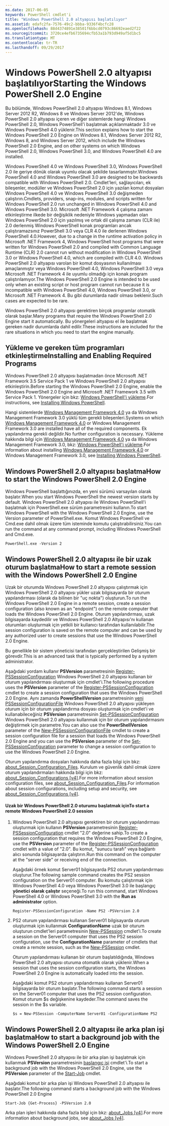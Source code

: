 ```yaml
---
ms.date: 2017-06-05
keywords: PowerShell cmdlet'i
title: "Windows PowerShell 2.0 altyapısı başlatılıyor"
ms.assetid: edafc2fa-7576-49c2-bbba-9336f4bcfc28
ms.openlocfilehash: 88d4374891e38501f6bbcd0793c86692eaed2f22
ms.sourcegitcommit: 3720ce4efb6735694cfb53a1b793d949af5d1bc5
ms.translationtype: MT
ms.contentlocale: tr-TR
ms.lasthandoff: 09/29/2017
---
```

# <a name="starting-the-windows-powershell-20-engine"></a><span data-ttu-id="c1fe0-103">Windows PowerShell 2.0 altyapısı başlatılıyor</span><span class="sxs-lookup"><span data-stu-id="c1fe0-103">Starting the Windows PowerShell 2.0 Engine</span></span>
<span data-ttu-id="c1fe0-104">Bu bölümde, Windows PowerShell 2.0 altyapısı Windows 8.1, Windows Server 2012 R2, Windows 8 ve Windows Server 2012'de, Windows PowerShell 2.0 altyapısı içeren ve diğer sistemlerde hangi Windows PowerShell 2.0, Windows PowerShell'i başlatmak açıklanmaktadır 3.0 ve Windows PowerShell 4.0 yüklenir.</span><span class="sxs-lookup"><span data-stu-id="c1fe0-104">This section explains how to start the Windows PowerShell 2.0 Engine on Windows 8.1, Windows Server 2012 R2, Windows 8, and Windows Server 2012, which include the Windows PowerShell 2.0 Engine, and on other systems on which Windows PowerShell 2.0, Windows PowerShell 3.0, and Windows PowerShell 4.0 are installed.</span></span>

<span data-ttu-id="c1fe0-105">Windows PowerShell 4.0 ve Windows PowerShell 3.0, Windows PowerShell 2.0 ile geriye dönük olarak uyumlu olacak şekilde tasarlanmıştır.</span><span class="sxs-lookup"><span data-stu-id="c1fe0-105">Windows PowerShell 4.0 and Windows PowerShell 3.0 are designed to be backwards compatible with Windows PowerShell 2.0.</span></span> <span data-ttu-id="c1fe0-106">Cmdlet'leri, sağlayıcıları, ek bileşenler, modüller ve Windows PowerShell 2.0 için yazılan komut dosyaları Windows PowerShell 4.0 ve Windows PowerShell 3.0 değişmeden çalıştırın.</span><span class="sxs-lookup"><span data-stu-id="c1fe0-106">Cmdlets, providers, snap-ins, modules, and scripts written for Windows PowerShell 2.0 run unchanged in Windows PowerShell 4.0 and Windows PowerShell 3.0.</span></span> <span data-ttu-id="c1fe0-107">Microsoft .NET Framework 4 çalışma zamanı etkinleştirme ilkede bir değişiklik nedeniyle Windows yapmadan olan Windows PowerShell 2.0 için yazılmış ve ortak dil çalışma zamanı (CLR ile) 2.0 derlenmiş Windows PowerShell konak programları ancak çalıştıramazsınız PowerShell 3.0 veya CLR 4.0 ile derlenen Windows PowerShell 4.0.</span><span class="sxs-lookup"><span data-stu-id="c1fe0-107">However, due to a change in the runtime activation policy in Microsoft .NET Framework 4, Windows PowerShell host programs that were written for Windows PowerShell 2.0 and compiled with Common Language Runtime (CLR) 2.0 cannot run without modification in Windows PowerShell 3.0 or Windows PowerShell 4.0, which are compiled with CLR 4.0.</span></span> <span data-ttu-id="c1fe0-108">Windows PowerShell 2.0 altyapısı varolan bir komut dosyasının kullanılması amaçlanmıştır veya Windows PowerShell 4.0, Windows PowerShell 3.0 veya Microsoft .NET Framework 4 ile uyumlu olmadığı için konak program çalıştırılamıyor.</span><span class="sxs-lookup"><span data-stu-id="c1fe0-108">The Windows PowerShell 2.0 Engine is intended to be used only when an existing script or host program cannot run because it is incompatible with Windows PowerShell 4.0, Windows PowerShell 3.0, or Microsoft .NET Framework 4.</span></span> <span data-ttu-id="c1fe0-109">Bu gibi durumlarda nadir olması beklenir.</span><span class="sxs-lookup"><span data-stu-id="c1fe0-109">Such cases are expected to be rare.</span></span>

<span data-ttu-id="c1fe0-110">Windows PowerShell 2.0 altyapısı gerektiren birçok programlar otomatik olarak başlar.</span><span class="sxs-lookup"><span data-stu-id="c1fe0-110">Many programs that require the Windows PowerShell 2.0 Engine start it automatically.</span></span> <span data-ttu-id="c1fe0-111">Bu yönergeleri altyapısı el ile başlatmak gereken nadir durumlarda dahil edilir.</span><span class="sxs-lookup"><span data-stu-id="c1fe0-111">These instructions are included for the rare situations in which you need to start the engine manually.</span></span>

## <a name="installing-and-enabling-required-programs"></a><span data-ttu-id="c1fe0-112">Yükleme ve gereken tüm programları etkinleştirme</span><span class="sxs-lookup"><span data-stu-id="c1fe0-112">Installing and Enabling Required Programs</span></span>
<span data-ttu-id="c1fe0-113">Windows PowerShell 2.0 altyapısı başlatmadan önce Microsoft .NET Framework 3.5 Service Pack 1 ve Windows PowerShell 2.0 altyapısı etkinleştirin.</span><span class="sxs-lookup"><span data-stu-id="c1fe0-113">Before starting the Windows PowerShell 2.0 Engine, enable the Windows PowerShell 2.0 Engine and Microsoft .NET Framework 3.5 with Service Pack 1.</span></span> <span data-ttu-id="c1fe0-114">Yönergeler için bkz: [Windows PowerShell'i yükleme](Installing-Windows-PowerShell.md).</span><span class="sxs-lookup"><span data-stu-id="c1fe0-114">For instructions, see [Installing Windows PowerShell](Installing-Windows-PowerShell.md).</span></span>

<span data-ttu-id="c1fe0-115">Hangi sistemlerde [Windows Management Framework 4.0](http://go.microsoft.com/fwlink/?LinkID=293881) ya da Windows Management Framework 3.0 yüklü tüm gerekli bileşenleri.</span><span class="sxs-lookup"><span data-stu-id="c1fe0-115">Systems on which [Windows Management Framework 4.0](http://go.microsoft.com/fwlink/?LinkID=293881) or Windows Management Framework 3.0 are installed have all of the required components.</span></span> <span data-ttu-id="c1fe0-116">Ek yapılandırma gerekli değildir.</span><span class="sxs-lookup"><span data-stu-id="c1fe0-116">No further configuration is necessary.</span></span> <span data-ttu-id="c1fe0-117">Yükleme hakkında bilgi için [Windows Management Framework 4.0](http://go.microsoft.com/fwlink/?LinkID=293881) ya da Windows Management Framework 3.0, bkz: [Windows PowerShell'i yükleme](Installing-Windows-PowerShell.md).</span><span class="sxs-lookup"><span data-stu-id="c1fe0-117">For information about installing [Windows Management Framework 4.0](http://go.microsoft.com/fwlink/?LinkID=293881) or Windows Management Framework 3.0, see [Installing Windows PowerShell](Installing-Windows-PowerShell.md).</span></span>

## <a name="how-to-start-the-windows-powershell-20-engine"></a><span data-ttu-id="c1fe0-118">Windows PowerShell 2.0 altyapısı başlatma</span><span class="sxs-lookup"><span data-stu-id="c1fe0-118">How to start the Windows PowerShell 2.0 Engine</span></span>
<span data-ttu-id="c1fe0-119">Windows PowerShell başlattığınızda, en yeni sürümü varsayılan olarak başlatır.</span><span class="sxs-lookup"><span data-stu-id="c1fe0-119">When you start Windows PowerShell the newest version starts by default.</span></span> <span data-ttu-id="c1fe0-120">Windows PowerShell 2.0 altyapısı ile Windows PowerShell'i başlatmak için PowerShell.exe sürüm parametresini kullanın.</span><span class="sxs-lookup"><span data-stu-id="c1fe0-120">To start Windows PowerShell with the Windows PowerShell 2.0 Engine, use the Version parameter of PowerShell.exe.</span></span> <span data-ttu-id="c1fe0-121">Komut Windows PowerShell ve Cmd.exe dahil olmak üzere tüm isteminde komutu çalıştırabilirsiniz.</span><span class="sxs-lookup"><span data-stu-id="c1fe0-121">You can run the command at any command prompt, including Windows PowerShell and Cmd.exe.</span></span>

```
PowerShell.exe -Version 2
```

## <a name="how-to-start-a-remote-session-with-the-windows-powershell-20-engine"></a><span data-ttu-id="c1fe0-122">Windows PowerShell 2.0 altyapısı ile bir uzak oturum başlatma</span><span class="sxs-lookup"><span data-stu-id="c1fe0-122">How to start a remote session with the Windows PowerShell 2.0 Engine</span></span>
<span data-ttu-id="c1fe0-123">Uzak bir oturumda Windows PowerShell 2.0 altyapısı çalıştırmak için Windows PowerShell 2.0 altyapısı yükler uzak bilgisayarda bir oturum yapılandırması (olarak da bilinen bir "uç nokta") oluşturun.</span><span class="sxs-lookup"><span data-stu-id="c1fe0-123">To run the Windows PowerShell 2.0 Engine in a remote session, create a session configuration (also known as an "endpoint") on the remote computer that loads the Windows PowerShell 2.0 Engine.</span></span> <span data-ttu-id="c1fe0-124">Oturum yapılandırması, uzak bilgisayarda kaydedilir ve Windows PowerShell 2.0 Altyapısı'nı kullanan oturumları oluşturmak için yetkili bir kullanıcı tarafından kullanılabilir.</span><span class="sxs-lookup"><span data-stu-id="c1fe0-124">The session configuration is saved on the remote computer and can be used by any authorized user to create  sessions that use the Windows PowerShell 2.0 Engine.</span></span>

<span data-ttu-id="c1fe0-125">Bu genellikle bir sistem yöneticisi tarafından gerçekleştirilen Gelişmiş bir görevdir.</span><span class="sxs-lookup"><span data-stu-id="c1fe0-125">This is an advanced task that is typically performed by a system administrator.</span></span>

<span data-ttu-id="c1fe0-126">Aşağıdaki yordam kullanır **PSVersion** parametresinin [Register-PSSessionConfiguration](https://technet.microsoft.com/en-us/library/e9152ae2-bd6d-4056-9bc7-dc1893aa29ea) Windows PowerShell 2.0 altyapısı kullanan bir oturum yapılandırması oluşturmak için cmdlet'i.</span><span class="sxs-lookup"><span data-stu-id="c1fe0-126">The following procedure uses the **PSVersion** parameter of the [Register-PSSessionConfiguration](https://technet.microsoft.com/en-us/library/e9152ae2-bd6d-4056-9bc7-dc1893aa29ea) cmdlet to create a session configuration that uses the Windows PowerShell 2.0 Engine.</span></span> <span data-ttu-id="c1fe0-127">Aynı zamanda **PowerShellVersion** parametresinin [yeni PSSessionConfigurationFile](https://technet.microsoft.com/en-us/library/5f3e3633-6e90-479c-aea9-ba45a1954866) Windows PowerShell 2.0 altyapısı yükleyen oturum için bir oturum yapılandırma dosyası oluşturmak için cmdlet'i ve kullanabileceğiniz **PSVersion** parametresinin [Set-PSSessionConfiguration](https://technet.microsoft.com/en-us/library/b21fbad3-1759-4260-b206-dcb8431cd6ea) Windows PowerShell 2.0 altyapısı kullanmak için bir oturum yapılandırmasını değiştirmek için parametre.</span><span class="sxs-lookup"><span data-stu-id="c1fe0-127">You can also use the **PowerShellVersion** parameter of the [New-PSSessionConfigurationFile](https://technet.microsoft.com/en-us/library/5f3e3633-6e90-479c-aea9-ba45a1954866) cmdlet to create a session configuration file for a session that loads the Windows PowerShell 2.0 Engine and you can use the **PSVersion** parameter of the [Set-PSSessionConfiguration](https://technet.microsoft.com/en-us/library/b21fbad3-1759-4260-b206-dcb8431cd6ea) parameter to change a session configuration to use the Windows PowerShell 2.0 Engine.</span></span>

<span data-ttu-id="c1fe0-128">Oturum yapılandırma dosyaları hakkında daha fazla bilgi için bkz: [about_Session_Configuration_Files](https://technet.microsoft.com/en-us/library/c7217447-1ebf-477b-a8ef-4dbe9a1473b8). Kurulum ve güvenlik dahil olmak üzere oturum yapılandırmaları hakkında bilgi için bkz: [about_Session_Configurations [v4]](https://technet.microsoft.com/en-us/library/a2fbe12a-350c-4d04-be50-24102824e3ab).</span><span class="sxs-lookup"><span data-stu-id="c1fe0-128">For more information about session configuration files, see [about_Session_Configuration_Files](https://technet.microsoft.com/en-us/library/c7217447-1ebf-477b-a8ef-4dbe9a1473b8).For information about session configurations, including setup and security, see [about_Session_Configurations [v4]](https://technet.microsoft.com/en-us/library/a2fbe12a-350c-4d04-be50-24102824e3ab).</span></span>

#### <a name="to-start-a-remote-windows-powershell-20-session"></a><span data-ttu-id="c1fe0-129">Uzak bir Windows PowerShell 2.0 oturumu başlatmak için</span><span class="sxs-lookup"><span data-stu-id="c1fe0-129">To start a remote Windows PowerShell 2.0 session</span></span>

1. <span data-ttu-id="c1fe0-130">Windows PowerShell 2.0 altyapısı gerektiren bir oturum yapılandırması oluşturmak için kullanın **PSVersion** parametresinin [Register-PSSessionConfiguration](https://technet.microsoft.com/en-us/library/e9152ae2-bd6d-4056-9bc7-dc1893aa29ea) cmdlet "2.0" değerine sahip.</span><span class="sxs-lookup"><span data-stu-id="c1fe0-130">To create a session configuration that requires the Windows PowerShell 2.0 Engine, use the **PSVersion** parameter of the [Register-PSSessionConfiguration](https://technet.microsoft.com/en-us/library/e9152ae2-bd6d-4056-9bc7-dc1893aa29ea) cmdlet with a value of "2.0".</span></span> <span data-ttu-id="c1fe0-131">Bu komut, "sunucu tarafı" veya bağlantı alıcı sonunda bilgisayarda çalıştırın.</span><span class="sxs-lookup"><span data-stu-id="c1fe0-131">Run this command on the computer at the "server side" or receiving end of the connection.</span></span>

    <span data-ttu-id="c1fe0-132">Aşağıdaki örnek komut Server01 bilgisayarda PS2 oturum yapılandırması oluşturur.</span><span class="sxs-lookup"><span data-stu-id="c1fe0-132">The following sample command creates the PS2 session configuration on the Server01 computer.</span></span> <span data-ttu-id="c1fe0-133">Bu komutu çalıştırmak için Windows PowerShell 4.0 veya Windows PowerShell 3.0 ile başlangıç **yönetici olarak çalıştır** seçeneği.</span><span class="sxs-lookup"><span data-stu-id="c1fe0-133">To run this command, start Windows PowerShell 4.0 or Windows PowerShell 3.0 with the **Run as administrator** option.</span></span>

    ```
    Register-PSSessionConfiguration -Name PS2 -PSVersion 2.0
    ```

2. <span data-ttu-id="c1fe0-134">PS2 oturum yapılandırması kullanan Server01 bilgisayarda oturum oluşturmak için kullanmak **ConfigurationName** uzak bir oturum oluşturun cmdlet'leri parametresinin [New-PSSession](https://technet.microsoft.com/en-us/library/76f6628c-054c-4eda-ba7a-a6f28daaa26f) cmdlet'i.</span><span class="sxs-lookup"><span data-stu-id="c1fe0-134">To create a session on the Server01 computer that uses the PS2 session configuration, use the **ConfigurationName** parameter of cmdlets that create a remote session, such as the [New-PSSession](https://technet.microsoft.com/en-us/library/76f6628c-054c-4eda-ba7a-a6f28daaa26f) cmdlet.</span></span>

    <span data-ttu-id="c1fe0-135">Oturum yapılandırması kullanan bir oturum başlatıldığında, Windows PowerShell 2.0 altyapısı oturuma otomatik olarak yüklenir.</span><span class="sxs-lookup"><span data-stu-id="c1fe0-135">When a session that uses the session configuration starts, the Windows PowerShell 2.0 Engine is automatically loaded into the session.</span></span>

    <span data-ttu-id="c1fe0-136">Aşağıdaki komut PS2 oturum yapılandırması kullanan Server01 bilgisayarda bir oturum başlatır.</span><span class="sxs-lookup"><span data-stu-id="c1fe0-136">The following command starts a session on the Server01 computer that uses the PS2 session configuration.</span></span> <span data-ttu-id="c1fe0-137">Komut oturum $s değişkenine kaydeder.</span><span class="sxs-lookup"><span data-stu-id="c1fe0-137">The command saves the session in the $s variable.</span></span>

    ```
    $s = New-PSSession -ComputerName Server01 -ConfigurationName PS2
    ```

## <a name="how-to-start-a-background-job-with-the-windows-powershell-20-engine"></a><span data-ttu-id="c1fe0-138">Windows PowerShell 2.0 altyapısı ile arka plan işi başlatma</span><span class="sxs-lookup"><span data-stu-id="c1fe0-138">How to start a background job with the Windows PowerShell 2.0 Engine</span></span>
<span data-ttu-id="c1fe0-139">Windows PowerShell 2.0 altyapısı ile bir arka plan işi başlatmak için kullanmak **PSVersion** parametresinin [başlangıç işi](https://technet.microsoft.com/en-us/library/2bc04935-0deb-4ec0-b856-d7290cca6442) cmdlet'i.</span><span class="sxs-lookup"><span data-stu-id="c1fe0-139">To start a background job with the Windows PowerShell 2.0 Engine, use the **PSVersion** parameter of the [Start-Job](https://technet.microsoft.com/en-us/library/2bc04935-0deb-4ec0-b856-d7290cca6442) cmdlet.</span></span>

<span data-ttu-id="c1fe0-140">Aşağıdaki komut bir arka plan işi Windows PowerShell 2.0 altyapısı ile başlatır.</span><span class="sxs-lookup"><span data-stu-id="c1fe0-140">The following command starts a background job with the Windows PowerShell 2.0 Engine</span></span>

```
Start-Job {Get-Process} -PSVersion 2.0
```

<span data-ttu-id="c1fe0-141">Arka plan işleri hakkında daha fazla bilgi için bkz: [about_Jobs [v4]](https://docs.microsoft.com/powershell/module/microsoft.powershell.core/about/about_jobs?view=powershell-4.0).</span><span class="sxs-lookup"><span data-stu-id="c1fe0-141">For more information about background jobs, see [about_Jobs [v4]](https://docs.microsoft.com/powershell/module/microsoft.powershell.core/about/about_jobs?view=powershell-4.0).</span></span>

